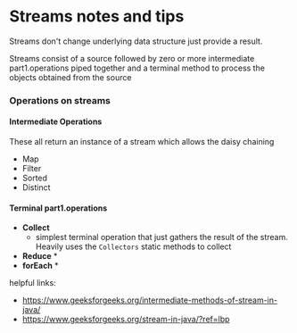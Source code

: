 # Streams notes and tips

Streams don't change underlying data structure just provide a result.

Streams consist of a source followed by zero or more intermediate part1.operations piped together
and a terminal method to process the objects obtained from the source

### Operations on streams

#### Intermediate Operations
These all return an instance of a stream which allows the daisy chaining
 * Map
 * Filter
 * Sorted
 * Distinct

#### Terminal part1.operations
* **Collect**
  * simplest terminal operation that just gathers the result of the stream. Heavily uses the `Collectors` static methods to collect
* **Reduce**
  * 
* **forEach**
  * 


helpful links:
* https://www.geeksforgeeks.org/intermediate-methods-of-stream-in-java/
* https://www.geeksforgeeks.org/stream-in-java/?ref=lbp